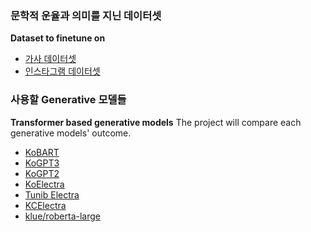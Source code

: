 ### 문학적 운율과 의미를 지닌 데이터셋

**Dataset to finetune on**

- [가사 데이터셋](_clones/char-rnn-tensorflow/data/lyricskor/input.txt)
- [인스타그램 데이터셋](https://drive.google.com/drive/u/0/folders/1KNbBE5ENNzwT6A_GyAmyaofJUyBcFkQ4)

### 사용할 Generative 모델들

**Transformer based generative models**
The project will compare each generative models' outcome.

- [KoBART](https://github.com/SKT-AI/KoBART)
- [KoGPT3](https://huggingface.co/skt/ko-gpt-trinity-1.2B-v0.5)
- [KoGPT2](https://huggingface.co/taeminlee/kogpt2)
- [KoElectra](https://github.com/monologg/KoELECTRA)
- [Tunib Electra](https://github.com/tunib-ai/tunib-electra)
- [KCElectra](https://huggingface.co/beomi/KcELECTRA-base)
- [klue/roberta-large](https://huggingface.co/klue/roberta-large)
